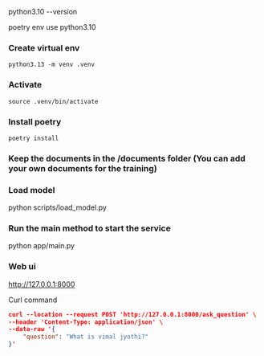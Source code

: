 python3.10 --version

poetry env use python3.10


### Create virtual env 
    python3.13 -m venv .venv
### Activate
    source .venv/bin/activate
### Install poetry
    poetry install

### Keep the documents in the /documents folder (You can add your own documents for the training)

### Load model

python scripts/load_model.py

### Run the main method to start the service

python app/main.py

### Web ui

http://127.0.0.1:8000

Curl command

```json
curl --location --request POST 'http://127.0.0.1:8000/ask_question' \
--header 'Content-Type: application/json' \
--data-raw '{
    "question": "What is vimal jyothi?"
}'
```
